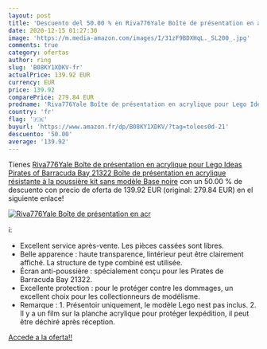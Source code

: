 ```yaml
---
layout: post
title: 'Descuento del 50.00 % en Riva776Yale Boîte de présentation en acr'
date: 2020-12-15 01:27:30
image: 'https://m.media-amazon.com/images/I/31zF9BDXHqL._SL200_.jpg'
comments: true
category: ofertas
author: ring
slug: 'B08KY1XDKV-fr'
actualPrice: 139.92 EUR
currency: EUR
price: 139.92
comparePrice: 279.84 EUR
prodname: 'Riva776Yale Boîte de présentation en acrylique pour Lego Ideas Pirates of Barracuda Bay 21322 Boîte de présentation en acrylique résistante à la poussière  kit sans modèle  Base noire'
country: 'fr'
flag: '🇫🇷'
buyurl: 'https://www.amazon.fr/dp/B08KY1XDKV/?tag=tolees0d-21'
descuento: '50.00'
average: '139.92'
---
```


Tienes [Riva776Yale Boîte de présentation en acrylique pour Lego Ideas Pirates of Barracuda Bay 21322 Boîte de présentation en acrylique résistante à la poussière  kit sans modèle  Base noire](https://www.amazon.fr/dp/B08KY1XDKV/?tag=tolees0d-21) con un 50.00 % de descuento con precio de oferta de 139.92 EUR (original: 279.84 EUR) en el siguiente enlace!

[![Riva776Yale Boîte de présentation en acr](https://m.media-amazon.com/images/I/31zF9BDXHqL._SL200_.jpg)](https://www.amazon.fr/dp/B08KY1XDKV/?tag=tolees0d-21)

ℹ️:

- Excellent service après-vente. Les pièces cassées sont libres.
- Belle apparence : haute transparence, lintérieur peut être clairement affiché. La structure de type combiné est utilisée.
- Écran anti-poussière : spécialement conçu pour les Pirates de Barracuda Bay 21322.
- Excellente protection : pour le protéger contre les dommages, un excellent choix pour les collectionneurs de modélisme.
- Remarque : 1. Présentoir uniquement, le modèle Lego nest pas inclus. 2. Il y a un film sur la planche acrylique pour protéger lexpédition, il peut être déchiré après réception.

[Accede a la oferta!!](https://www.amazon.fr/dp/B08KY1XDKV/?tag=tolees0d-21)
